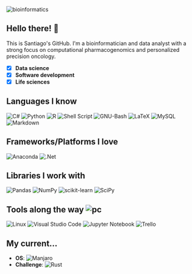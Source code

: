 ![bioinformatics](https://omgenomics.com/assets/bioinformatics-data-science-venn-diagrams.png)
## Hello there! 👋
This is Santiago's GitHub. I'm a bioinformatician and data analyst with a strong
focus on computational pharmacogenomics and personalized precision oncology. 

- [x] **Data science**
- [x] **Software development**
- [x] **Life sciences**

## Languages I know
![C#](https://img.shields.io/badge/c%23-%23239120.svg?style=for-the-badge&logo=c-sharp&logoColor=white)
![Python](https://img.shields.io/badge/python-3670A0?style=flat-square&logo=python&logoColor=ffdd54)
![R](https://img.shields.io/badge/r-%23276DC3.svg?style=flat-square&logo=r&logoColor=white)
![Shell Script](https://img.shields.io/badge/shell_script-%23121011.svg?style=flat-square&logo=gnu-bash&logoColor=white)
![GNU-Bash](https://img.shields.io/badge/GNU%20Bash-4EAA25?style=flat-square&logo=GNU%20Bash&logoColor=white)
![LaTeX](https://img.shields.io/badge/latex-%23008080.svg?style=flat-square&logo=latex&logoColor=white)
![MySQL](https://img.shields.io/badge/mysql-%2300f.svg?style=flat-square&logo=mysql&logoColor=white)
![Markdown](https://img.shields.io/badge/markdown-%23000000.svg?style=for-the-badge&logo=markdown&logoColor=white)

## Frameworks/Platforms I love
![Anaconda](https://img.shields.io/badge/Anaconda-%2344A833.svg?style=for-the-badge&logo=anaconda&logoColor=white)
![.Net](https://img.shields.io/badge/.NET-5C2D91?style=for-the-badge&logo=.net&logoColor=white)

## Libraries I work with
![Pandas](https://img.shields.io/badge/pandas-%23150458.svg?style=for-the-badge&logo=pandas&logoColor=white)
![NumPy](https://img.shields.io/badge/numpy-%23013243.svg?style=for-the-badge&logo=numpy&logoColor=white)
![scikit-learn](https://img.shields.io/badge/scikit--learn-%23F7931E.svg?style=for-the-badge&logo=scikit-learn&logoColor=white)
![SciPy](https://img.shields.io/badge/SciPy-%230C55A5.svg?style=for-the-badge&logo=scipy&logoColor=%white)

## Tools along the way ![pc](https://github.githubassets.com/images/icons/emoji/unicode/1f4bb.png)
![Linux](https://img.shields.io/badge/Linux-FCC624?style=for-the-badge&logo=linux&logoColor=black)
![Visual Studio Code](https://img.shields.io/badge/Visual%20Studio%20Code-0078d7.svg?style=for-the-badge&logo=visual-studio-code&logoColor=white)
![Jupyter Notebook](https://img.shields.io/badge/jupyter-%23FA0F00.svg?style=for-the-badge&logo=jupyter&logoColor=white)
![Trello](https://img.shields.io/badge/Trello-%23026AA7.svg?style=for-the-badge&logo=Trello&logoColor=white)

## My current...
* **OS**: ![Manjaro](https://img.shields.io/badge/Manjaro-35BF5C?style=for-the-badge&logo=Manjaro&logoColor=white)
* **Challenge**: ![Rust](https://img.shields.io/badge/rust-%23000000.svg?style=for-the-badge&logo=rust&logoColor=white)

<!--
**SGMartin/SGMartin** is a ✨ _special_ ✨ repository because its `README.md` (this file) appears on your GitHub profile.

Here are some ideas to get you started:

- 🔭 I’m currently working on ...
- 🌱 I’m currently learning ...
- 👯 I’m looking to collaborate on ...
- 🤔 I’m looking for help with ...
- 💬 Ask me about ...
- 📫 How to reach me: ...
- 😄 Pronouns: ...
- ⚡ Fun fact: ...
-->
